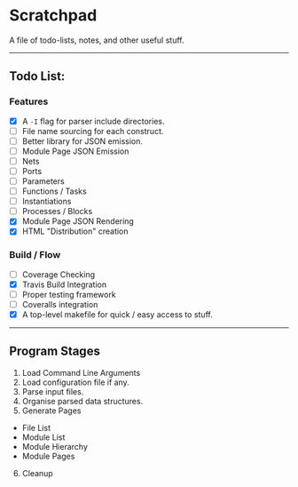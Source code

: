
# Scratchpad

A file of todo-lists, notes, and other useful stuff.

---

## Todo List:

### Features

- [X] A `-I` flag for parser include directories.
- [ ] File name sourcing for each construct.
- [ ] Better library for JSON emission.
- [ ] Module Page JSON Emission
 - [ ] Nets
 - [ ] Ports
 - [ ] Parameters
 - [ ] Functions / Tasks
 - [ ] Instantiations
 - [ ] Processes / Blocks
- [X] Module Page JSON Rendering
- [X] HTML "Distribution" creation

### Build / Flow

- [ ] Coverage Checking
- [X] Travis Build Integration
- [ ] Proper testing framework
- [ ] Coveralls integration
- [X] A top-level makefile for quick / easy access to stuff.

---

## Program Stages

1. Load Command Line Arguments
2. Load configuration file if any.
3. Parse input files.
4. Organise parsed data structures.
5. Generate Pages
 - File List
 - Module List
 - Module Hierarchy
 - Module Pages
6. Cleanup

